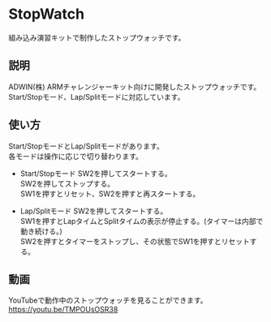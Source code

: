 # StopWatch
組み込み演習キットで制作したストップウォッチです。

## 説明
ADWIN(株) ARMチャレンジャーキット向けに開発したストップウォッチです。  
Start/Stopモード、Lap/Splitモードに対応しています。

## 使い方
Start/StopモードとLap/Splitモードがあります。  
各モードは操作に応じで切り替わります。

* Start/Stopモード
SW2を押してスタートする。  
SW2を押してストップする。  
SW1を押すとリセット、SW2を押すと再スタートする。

* Lap/Splitモード
SW2を押してスタートする。  
SW1を押すとLapタイムとSplitタイムの表示が停止する。(タイマーは内部で動き続ける。)  
SW2を押すとタイマーをストップし、その状態でSW1を押すとリセットする。

## 動画
YouTubeで動作中のストップウォッチを見ることができます。  
<https://youtu.be/TMPOUsOSR38>



